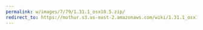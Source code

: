 ```yaml
---
permalink: w/images/7/79/1.31.1_osx10.5.zip/
redirect_to: https://mothur.s3.us-east-2.amazonaws.com/wiki/1.31.1_osx10.5.zip
---
```


